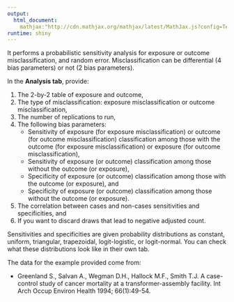 ```yaml
---
output: 
  html_document:
    mathjax:"http://cdn.mathjax.org/mathjax/latest/MathJax.js?config=TeX-AMS-MML_HTMLorMML"
runtime: shiny
---
```

It performs a probabilistic sensitivity analysis for exposure or outcome
misclassification, and random error.
Misclassification can be differential (4 bias parameters) or not (2 bias parameters).

In the **Analysis tab**, provide:

1. The 2-by-2 table of exposure and outcome,
2. The type of misclassification: exposure misclassification or outcome
   misclassification,
3. The number of replications to run,
4. The following bias parameters:
   - Sensitivity of exposure (for exposure misclassification) or outcome (for
      outcome misclassification) classification among those with the outcome
      (for exposure misclassification) or exposure (for outcome misclassification),
    - Sensitivity of exposure (or outcome) classification among those without
      the outcome (or exposure),
    - Specificity of exposure (or outcome) classification among those with the
      outcome (or exposure), and
    - Specificity of exposure (or outcome) classification among those without
      the outcome (or exposure).
5. The correlation between cases and non-cases sensitivities and specificities,
   and
6. If you want to discard draws that lead to negative adjusted count.

Sensitivities and specificities are given probability distributions as constant,
uniform, triangular, trapezoidal, logit-logistic, or logit-normal.
You can check what these distributions look like in their own tab.

The data for the example provided come from:

- Greenland S., Salvan A., Wegman D.H., Hallock M.F., Smith T.J. A case-control
  study of cancer mortality at a transformer-assembly facility. Int Arch Occup
  Environ Health 1994; 66(1):49-54.
